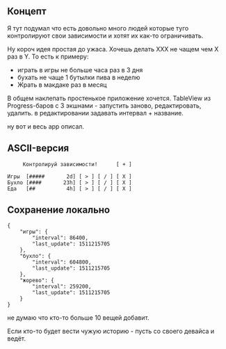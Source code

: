 ## Концепт

Я тут подумал что есть довольно много людей которые туго контролируют свои зависимости и хотят их как-то ограничивать.

Ну короч идея простая до ужаса. Хочешь делать XXX не чащем чем Х раз в Y. То есть к примеру:

- играть в игры не больше часа раз в 3 дня
- бухать не чаще 1 бутылки пива в неделю
- Жрать в макдаке раз в месяц

В общем наклепать простенькое приложение хочется. TableView из Progress-баров с 3 экшнами - запустить заново, редактировать, удалить. в редактировании задавать интервал + название.

ну вот и весь app описал.

## ASCII-версия

```
     Контролируй зависимости!      [ + ]

Игры  [#####       2d] [ > ] [ / ] [ X ]
Бухло [####       23h] [ > ] [ / ] [ X ]
Еда   [##          4h] [ > ] [ / ] [ X ]
```

## Сохранение локально

```
{
    "игры": {
        "interval": 86400,
        "last_update": 1511215705
    },
    "бухло": {
        "interval": 604800,
        "last_update": 1511215705
    },
    "жорево": {
        "interval": 259200,
        "last_update": 1511215705
    }
}
```

не думаю что кто-то больше 10 вещей добавит.

Если кто-то будет вести чужую историю - пусть со своего девайса и ведёт. 
